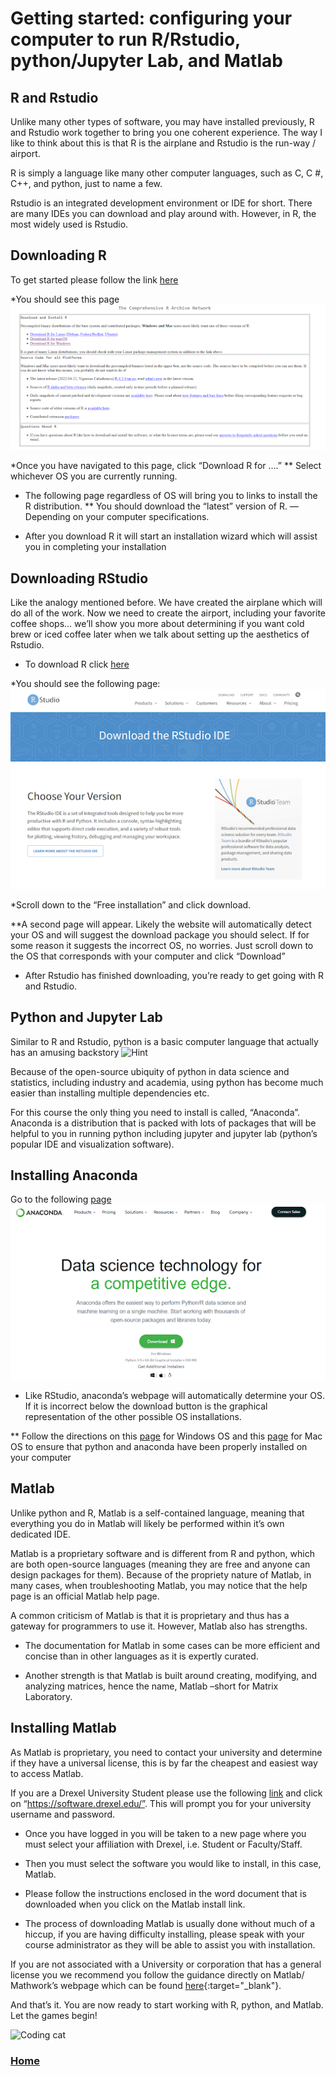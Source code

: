 # Getting started: configuring your computer to run R/Rstudio, python/Jupyter Lab, and Matlab

## R and Rstudio
Unlike many other types of software, you may have installed previously, R and Rstudio work together to bring you one coherent experience. 
The way I like to think about this is that R is the airplane and Rstudio is the run-way / airport.

R is simply a language like many other computer languages, such as C, C #, C++, and python, just to name a few. 

Rstudio is an integrated development environment or IDE for short. There are many IDEs you can download and play around with. However, in R, the most widely used is Rstudio. 

## Downloading R
To get started please follow the link [here](https://cran.r-project.org/)

*You should see this page
<img src="r_installpage.png" class="inline"/>

*Once you have navigated to this page, click “Download R for ….”
** Select whichever OS you are currently running.


* The following page regardless of OS will bring you to links to install the R distribution.
** You should download the “latest” version of R. —Depending on your computer specifications.

* After you download R it will start an installation wizard which will assist you in completing your installation

## Downloading RStudio
Like the analogy mentioned before. We have created the airplane which will do all of the work. Now we need to create the airport, including your favorite coffee shops… we’ll show you more about determining if you want cold brew or iced coffee later when we talk about setting up the aesthetics of Rstudio.

* To download R click [here](https://www.rstudio.com/products/rstudio/download/)

*You should see the following page:
<img src="r_studioinstall.png" class="inline"/>

*Scroll down to the “Free installation” and click download.

**A second page will appear. Likely the website will automatically detect your OS and will suggest the download package you should select. If for some reason it suggests the incorrect OS, no worries. Just scroll down to the OS that corresponds with your computer and click “Download”

* After Rstudio has finished downloading, you’re ready to get going with R and Rstudio. 


## Python and Jupyter Lab

Similar to R and Rstudio, python is a basic computer language that actually has an amusing backstory 
![Hint](https://media.giphy.com/media/HfJdu4HABDU3e/giphy.gif)


Because of the open-source ubiquity of python in data science and statistics, including industry and academia, using python has become much easier than installing multiple dependencies etc.

For this course the only thing you need to install is called, “Anaconda”. Anaconda is a distribution that is packed with lots of packages that will be helpful to you in running python including jupyter and jupyter lab (python’s popular IDE and visualization software).

## Installing Anaconda
Go to the following [page](https://www.anaconda.com/)
<img src="conda_install.png" class="inline"/>

* Like RStudio, anaconda’s webpage will automatically determine your OS. If it is incorrect below the download button is the graphical representation of the other possible OS installations.

** Follow the directions on this [page](https://problemsolvingwithpython.com/01-Orientation/01.03-Installing-Anaconda-on-Windows/) for Windows OS and this [page](https://problemsolvingwithpython.com/01-Orientation/01.04-Installing-Anaconda-on-MacOS/) for Mac OS to ensure that python and anaconda have been properly installed on your computer


## Matlab

Unlike python and R, Matlab is a self-contained language, meaning that everything you do in Matlab will likely be performed within it’s own dedicated IDE.

Matlab is a proprietary software and is different from R and python, which are both open-source languages (meaning they are free and anyone can design packages for them). Because of the propriety nature of Matlab, in many cases, when troubleshooting Matlab, you may notice that the help page is an official Matlab help page.

A common criticism of Matlab is that it is proprietary and thus has a gateway for programmers to use it. However, Matlab also has strengths.

* The documentation for Matlab in some cases can be more efficient and concise than in other languages as it is expertly curated. 

* Another strength is that Matlab is built around creating, modifying, and analyzing matrices, hence the name, Matlab –short for Matrix Laboratory. 

## Installing Matlab

As Matlab is proprietary, you need to contact your university and determine if they have a universal license, this is by far the cheapest and easiest way to access Matlab. 

If you are a Drexel University Student please use the following [link](https://drexel.edu/it/computers-software/software/) and click on “https://software.drexel.edu/”. This will prompt you for your university username and password.

* Once you have logged in you will be taken to a new page where you must select your affiliation with Drexel, i.e. Student or Faculty/Staff. 

* Then you must select the software you would like to install, in this case, Matlab.

* Please follow the instructions enclosed in the word document that is downloaded when you click on the Matlab install link.

* The process of downloading Matlab is usually done without much of a hiccup, if you are having difficulty installing, please speak with your course administrator as they will be able to assist you with installation. 

If you are not associated with a University or corporation that has a general license you we recommend you follow the guidance directly on Matlab/ Mathwork’s webpage which can be found [here](https://www.mathworks.com/products/matlab.html){:target="_blank"}.



And that’s it. You are now ready to start working with R, python, and Matlab. Let the games begin!

![Coding cat](https://media.giphy.com/media/aNqEFrYVnsS52/giphy.gif)


### [Home](https://bdeck8317.github.io/compPsy.github.io/)
